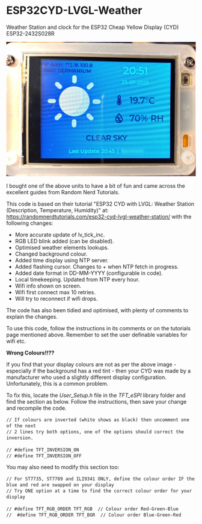 # ESP32CYD-LVGL-Weather
Weather Station and clock for the ESP32 Cheap Yellow Display (CYD) ESP32-2432S028R

![Image](esp32-weather.jpg)

I bought one of the above units to have a bit of fun and came across the excellent guides from Random Nerd Tutorials.

This code is based on their tutorial "ESP32 CYD with LVGL: Weather Station (Description, Temperature, Humidity)" at: https://randomnerdtutorials.com/esp32-cyd-lvgl-weather-station/ with the following changes:

* More accurate update of lv_tick_inc.
* RGB LED blink added (can be disabled).
* Optimised weather elements lookups.
* Changed background colour.
* Added time display using NTP server.
* Added flashing cursor. Changes to + when NTP fetch in progress.
* Added date format in DD-MM-YYYY (configurable in code).
* Local timekeeping. Updated from NTP every hour.
* Wifi info shown on screen.
* Wifi first connect max 10 retries.
* Will try to reconnect if wifi drops.

The code has also been tidied and optimised, with plenty of comments to explain the changes.

To use this code, follow the instructions in its comments or on the tutorials page mentioned above. Remember to set the user definable variables for wifi etc.

**Wrong Colours!!??**

If you find that your display colours are not as per the above image - especially if the background has a red tint - then your CYD was made by a manufacturer 
who used a slightly different display configuration. Unfortunately, this is a common problem. 

To fix this, locate the *User_Setup.h* file in the *TFT_eSPI* library folder and find the section as below. Follow the instructions, then save your change and recompile the code.

    // If colours are inverted (white shows as black) then uncomment one of the next
    // 2 lines try both options, one of the options should correct the inversion.

    // #define TFT_INVERSION_ON
    // #define TFT_INVERSION_OFF

You may also need to modify this section too:

    // For ST7735, ST7789 and ILI9341 ONLY, define the colour order IF the blue and red are swapped on your display  
    // Try ONE option at a time to find the correct colour order for your display

    // #define TFT_RGB_ORDER TFT_RGB  // Colour order Red-Green-Blue
    //  #define TFT_RGB_ORDER TFT_BGR  // Colour order Blue-Green-Red

